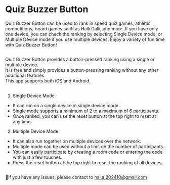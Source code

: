 # Quiz Buzzer Button
Quiz Buzzer Button can be used to rank in speed quiz games, athletic competitions, board games such as Halli Galli, and more.
If you have only one device, you can check the ranking by selecting Single Device mode, or Multiple Device mode if you use multiple devices.
Enjoy a variety of fun time with Quiz Buzzer Button!

## 
Quiz Buzzer Button provides a button-pressed ranking using a single or multiple device.</br>
It is free and simply provides a button-pressing ranking without any other additional features.</br>
This app supports both iOS and Android.</br>

##
1. Single Device Mode
* It can run on a single device in single device mode.
* Single mode supports a minimum of 2 to a maximum of 6 participants.
* Once ranked, you can use the reset button at the top right to reset at any time.

2. Multiple Device Mode
* It can also run together on multiple devices over the network.
* Multiple mode can be used without a limit on the number of participants.
* You can easily participate by creating a room code or entering the code with just a few touches.
* Press the reset button at the top right to reset the ranking of all devices.

##
If you have any issues, please contact to nal.a.202410@gmail.com
